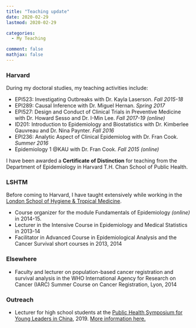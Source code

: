 ```yaml
---
title: "Teaching update"
date: 2020-02-29
lastmod: 2020-02-29

categories:
  - My Teaching

comment: false
mathjax: false
---
```


### Harvard
During my doctoral studies, my teaching activities include:

- EPI523: Investigating Outbreaks with Dr. Kayla Laserson. *Fall 2015-18*
- EPI289: Causal Inference with Dr. Miguel Hernan. *Spring 2017*
- EPI527: Design and Conduct of Clinical Trials in Preventive Medicine with Dr. Howard Sesso and Dr. I-Min Lee. *Fall 2017-19 (online)*
- ID201: Introduction to Epidemiology and Biostatistics with Dr. Kimberlee Gauvreau and Dr. Nina Paynter. *Fall 2016*
- EPI236: Analytic Aspect of Clinical Epidemiolog with Dr. Fran Cook. *Summer 2016*
- Epidemiology 1 @KAU with Dr. Fran Cook. *Fall 2015 (online)*

I have been awarded a **Certificate of Distinction** for teaching from the Department of Epidemiology in Harvard T.H. Chan School of Public Health. 

### LSHTM

Before coming to Harvard, I have taught extensively while working in the [London School of Hygiene & Tropical Medicine](https://www.lshtm.ac.uk/).

- Course organizer for the module Fundamentals of Epidemiology *(online)* in 2014-15. 
- Lecturer in the Intensive Course in Epidemiology and Medical Statistics in 2013-14
- Facilitator in Advanced Course in Epidemiological Analysis and the Cancer Survival short courses in 2013, 2014

### Elsewhere

- Faculty and lecturer on population-based cancer registration and survival analysis in the WHO International Agency for Research on Cancer (IARC) Summer Course on Cancer Registration, Lyon, 2014

### Outreach

- Lecturer for high school students at the [Public Health Symposium for Young Leaders in China](https://www.hsph.harvard.edu/public-health-symposium-for-young-leaders-in-china/), 2019. [More information here.](/2019/02/17/doomsday-survival-code/)




